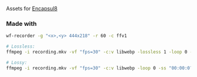 Assets for [Encapsul8](https://github.com/ElectricR/Encapsul8)

### Made with


```sh
wf-recorder -g "<x>,<y> 444x218" -r 60 -c ffv1

# Lossless:
ffmpeg -i recording.mkv -vf "fps=30" -c:v libwebp -lossless 1 -loop 0 -ss "00:00:0?.00" -t "00:00:0?.00" output.webp

# Lossy:
ffmpeg -i recording.mkv -vf "fps=30" -c:v libwebp -loop 0 -ss "00:00:0?.000" -t "00:00:0?.0" -vf "eq=brightness=0.05:contrast=1.1:saturation=1.4" output2.webp
```

